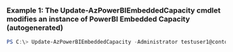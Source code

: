 ### Example 1: The Update-AzPowerBIEmbeddedCapacity cmdlet modifies an instance of PowerBI Embedded Capacity (autogenerated)
```powershell
PS C:\> Update-AzPowerBIEmbeddedCapacity -Administrator testuser1@contoso.com, -Name testcapacity -ResourceGroupName MyResourceGroup
```

